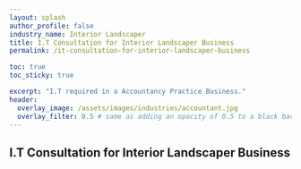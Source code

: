 ```yaml
---
layout: splash 
author_profile: false 
industry_name: Interior Landscaper
title: I.T Consultation for Interior Landscaper Business
permalink: /it-consultation-for-interior-landscaper-business

toc: true
toc_sticky: true

excerpt: "I.T required in a Accountancy Practice Business."
header:
  overlay_image: /assets/images/industries/accountant.jpg
  overlay_filter: 0.5 # same as adding an opacity of 0.5 to a black background
---
```


## I.T Consultation for Interior Landscaper Business